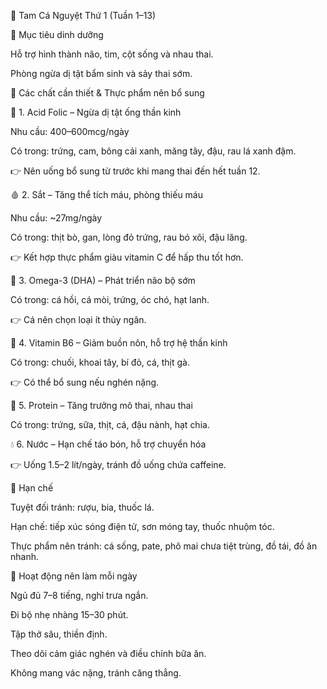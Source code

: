 🤰 Tam Cá Nguyệt Thứ 1 (Tuần 1–13)

🎯 Mục tiêu dinh dưỡng

Hỗ trợ hình thành não, tim, cột sống và nhau thai.

Phòng ngừa dị tật bẩm sinh và sảy thai sớm.

🔑 Các chất cần thiết & Thực phẩm nên bổ sung

🌱 1. Acid Folic – Ngừa dị tật ống thần kinh

Nhu cầu: 400–600mcg/ngày

Có trong: trứng, cam, bông cải xanh, măng tây, đậu, rau lá xanh đậm.

👉 Nên uống bổ sung từ trước khi mang thai đến hết tuần 12.

🩸 2. Sắt – Tăng thể tích máu, phòng thiếu máu

Nhu cầu: ~27mg/ngày

Có trong: thịt bò, gan, lòng đỏ trứng, rau bó xôi, đậu lăng.

👉 Kết hợp thực phẩm giàu vitamin C để hấp thu tốt hơn.

🧠 3. Omega-3 (DHA) – Phát triển não bộ sớm

Có trong: cá hồi, cá mòi, trứng, óc chó, hạt lanh.

👉 Cá nên chọn loại ít thủy ngân.

💊 4. Vitamin B6 – Giảm buồn nôn, hỗ trợ hệ thần kinh

Có trong: chuối, khoai tây, bí đỏ, cá, thịt gà.

👉 Có thể bổ sung nếu nghén nặng.

💪 5. Protein – Tăng trưởng mô thai, nhau thai

Có trong: trứng, sữa, thịt, cá, đậu nành, hạt chia.

💧 6. Nước – Hạn chế táo bón, hỗ trợ chuyển hóa

👉 Uống 1.5–2 lít/ngày, tránh đồ uống chứa caffeine.

🚫 Hạn chế

Tuyệt đối tránh: rượu, bia, thuốc lá.

Hạn chế: tiếp xúc sóng điện tử, sơn móng tay, thuốc nhuộm tóc.

Thực phẩm nên tránh: cá sống, pate, phô mai chưa tiệt trùng, đồ tái, đồ ăn nhanh.

📌 Hoạt động nên làm mỗi ngày

Ngủ đủ 7–8 tiếng, nghỉ trưa ngắn.

Đi bộ nhẹ nhàng 15–30 phút.

Tập thở sâu, thiền định.

Theo dõi cảm giác nghén và điều chỉnh bữa ăn.

Không mang vác nặng, tránh căng thẳng.
